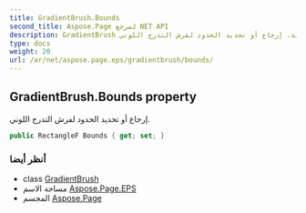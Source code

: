 ```yaml
---
title: GradientBrush.Bounds
second_title: Aspose.Page لمرجع NET API
description: GradientBrush ملكية. إرجاع أو تحديد الحدود لفرش التدرج اللوني.
type: docs
weight: 20
url: /ar/net/aspose.page.eps/gradientbrush/bounds/
---
```

## GradientBrush.Bounds property

إرجاع أو تحديد الحدود لفرش التدرج اللوني.

```csharp
public RectangleF Bounds { get; set; }
```

### أنظر أيضا

* class [GradientBrush](../)
* مساحة الاسم [Aspose.Page.EPS](../../gradientbrush/)
* المجسم [Aspose.Page](../../../)


